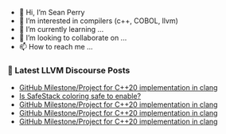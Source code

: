 - 👋 Hi, I’m Sean Perry
- 👀 I’m interested in compilers (c++, COBOL, llvm)
- 🌱 I’m currently learning ...
- 💞️ I’m looking to collaborate on ...
- 📫 How to reach me ...

<!---
s66perry/s66perry is a ✨ special ✨ repository because its `README.md` (this file) appears on your GitHub profile.
You can click the Preview link to take a look at your changes.
--->
### 📕 Latest LLVM Discourse Posts

<!-- DISCOURSE-LLVM:START -->
- [GitHub Milestone/Project for C++20 implementation in clang](https://discourse.llvm.org/t/github-milestone-project-for-c-20-implementation-in-clang/5809/24)
- [Is SafeStack coloring safe to enable?](https://discourse.llvm.org/t/is-safestack-coloring-safe-to-enable/60477/2)
- [GitHub Milestone/Project for C++20 implementation in clang](https://discourse.llvm.org/t/github-milestone-project-for-c-20-implementation-in-clang/5809/23)
- [GitHub Milestone/Project for C++20 implementation in clang](https://discourse.llvm.org/t/github-milestone-project-for-c-20-implementation-in-clang/5809/22)
- [GitHub Milestone/Project for C++20 implementation in clang](https://discourse.llvm.org/t/github-milestone-project-for-c-20-implementation-in-clang/5809/21)
<!-- DISCOURSE-LLVM:END -->
